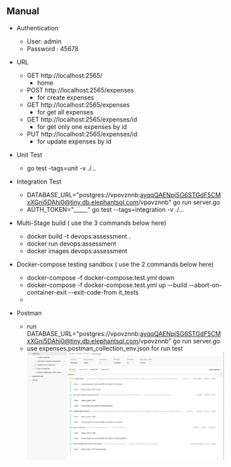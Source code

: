 ## Manual
* Authentication
  * User: admin
  * Password : 45678

* URL
  * GET http://localhost:2565/
    * home
  * POST http://localhost:2565/expenses 
    * for create expenses
  * GET http://localhost:2565/expenses
    * for get all expenses
  * GET http://localhost:2565/expenses/id
    * for get only one expenses by id
  * PUT http://localhost:2565/expenses/id
    * for update expenses by id
 
* Unit Test
  * go test -tags=unit -v ./...

* Integration Test 
  * DATABASE_URL="postgres://vpovznnb:ayqqQAENpjSG6STGdF5CMxXGni5DAhj0@tiny.db.elephantsql.com/vpovznnb" go run server.go
  * AUTH_TOKEN="_____" go test --tags=integration -v ./...   
  
* Multi-Stage build ( use the 3 commands below here)
  * docker build -t devops:assessment .
  * docker run devops:assessment 
  * docker images devops:assessment 

* Docker-compose testing sandbox ( use the 2 commands below here)
  * docker-compose -f docker-compose.test.yml down    
  * docker-compose -f docker-compose.test.yml up --build --abort-on-container-exit --exit-code-from it_tests
  * 
* Postman
  * run  DATABASE_URL="postgres://vpovznnb:ayqqQAENpjSG6STGdF5CMxXGni5DAhj0@tiny.db.elephantsql.com/vpovznnb" go run server.go
  * use expenses.postman_collection_env.json for run test
![result](postman.png)



      

